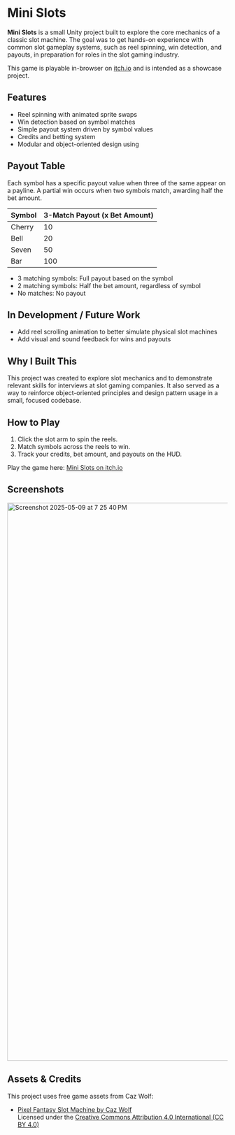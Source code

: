 # Mini Slots

**Mini Slots** is a small Unity project built to explore the core mechanics of a classic slot machine. The goal was to get hands-on experience with common slot gameplay systems, such as reel spinning, win detection, and payouts, in preparation for roles in the slot gaming industry.

This game is playable in-browser on [itch.io](https://your-itch-link-here) and is intended as a showcase project.

## Features

- Reel spinning with animated sprite swaps
- Win detection based on symbol matches
- Simple payout system driven by symbol values
- Credits and betting system
- Modular and object-oriented design using

## Payout Table

Each symbol has a specific payout value when three of the same appear on a payline. A partial win occurs when two symbols match, awarding half the bet amount.

| Symbol | 3-Match Payout (x Bet Amount) |
|--------|-------------------------------|
| Cherry | 10                            |
| Bell   | 20                            |
| Seven  | 50                            |
| Bar    | 100                           |

- 3 matching symbols: Full payout based on the symbol
- 2 matching symbols: Half the bet amount, regardless of symbol
- No matches: No payout

## In Development / Future Work

- Add reel scrolling animation to better simulate physical slot machines
- Add visual and sound feedback for wins and payouts

## Why I Built This

This project was created to explore slot mechanics and to demonstrate relevant skills for interviews at slot gaming companies. It also served as a way to reinforce object-oriented principles and design pattern usage in a small, focused codebase.

## How to Play

1. Click the slot arm to spin the reels.
2. Match symbols across the reels to win.
3. Track your credits, bet amount, and payouts on the HUD.

Play the game here: [Mini Slots on itch.io](https://jazminechargualaf.itch.io/mini-slots)

## Screenshots

<img width="1277" alt="Screenshot 2025-05-09 at 7 25 40 PM" src="https://github.com/user-attachments/assets/c6992607-ac4e-46c1-8659-38f07f57524b" />

## Assets & Credits

This project uses free game assets from Caz Wolf:

- [Pixel Fantasy Slot Machine by Caz Wolf](https://cazwolf.itch.io/pixel-slot-machine)  
  Licensed under the [Creative Commons Attribution 4.0 International (CC BY 4.0)](https://creativecommons.org/licenses/by/4.0/)


